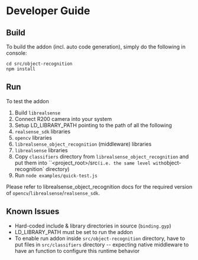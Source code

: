 # Developer Guide

## Build
To build the addon (incl. auto code generation), simply do the following in console:
```
cd src/object-recognition
npm install
```

## Run

To test the addon
1. Build `librealsense`
1. Connect R200 camera into your system
1. Setup LD_LIBRARY_PATH pointing to the path of all the following
  1. `realsense_sdk` libraries
  1. `opencv` libraries
  1. `librealsense_object_recognition` (middleware) libraries
  1. `librealsense` libraries
1. Copy `classifiers` directory from `librealsense_object_recognition` and put them into ``<project_root>/src` (i.e. the same level with `object-recognition` directory)
1. Run `node examples/quick-test.js`

Please refer to librealsense_object_recognition docs for the required version of `opencv`/`librealsense`/`realsense_sdk`.


## Known Issues
- Hard-coded include & library directories in source (`binding.gyp`)
- LD_LIBRARY_PATH must be set to run the addon
- To enable run addon inside `src/object-recognition` directory, have to put files in `src/classifiers` directory -- expecting native middleware to have an function to configure this runtime behavior
